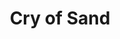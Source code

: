 ---
layout: post
title:  "Cry of Sand"
postImg: /images/cryofsand_tiny.png
episodeNumber: 10
soundcloudPodcast: 450302304
spotifySong: 2mx225ln2PCReEsQuCQ6tU?si=LpoP5gN9TGeMsmi7IjnUJw
hyperFollow: 
soundcloudStream: cry-of-sand
---